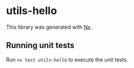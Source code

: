 # utils-hello

This library was generated with [Nx](https://nx.dev).

## Running unit tests

Run `nx test utils-hello` to execute the unit tests.
